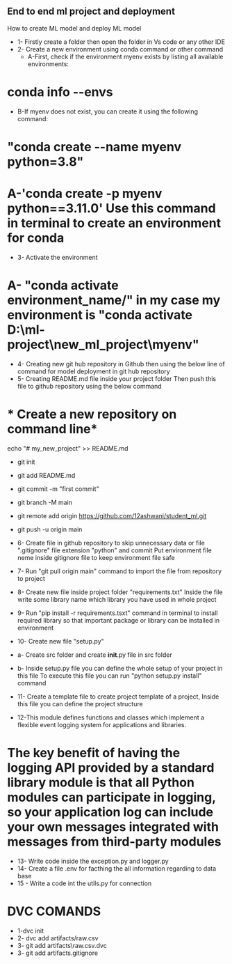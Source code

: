 ## End to end ml project and deployment
How to create ML model and deploy ML model
* 1- Firstly create a folder then open the folder in Vs code or any other IDE
* 2- Create a new environment using conda command or other command
   *  A-First, check if the environment myenv exists by listing all available environments:

# conda info --envs
* B-If myenv does not exist, you can create it using the following command:
# "conda create --name myenv python=3.8"


 # A-'conda create -p myenv python==3.11.0' Use this command in terminal to create an environment for conda
* 3- Activate the environment
# A- "conda activate environment_name/" in my case my environment is "conda activate D:\ml-project\new_ml_project\myenv"
* 4- Creating new git hub repository in Github then using the below line of command for model deployment
in git hub repository
* 5- Creating README.md file inside your project folder
Then push this file to github repository using the below command
# * Create a new repository on command line*
echo "# my_new_project" >> README.md
* git init
* git add README.md 

* git commit -m "first commit"
* git branch -M main
* git remote add origin https://github.com/12ashwani/student_ml.git
*  git push -u origin main

* 6- Create file in github repository to skip unnecessary data or file ".gitignore" file extension "python" and commit
Put environment file neme inside gitignore file to keep environment file safe
* 7- Run "git pull origin main" command to import the file from repository to project
* 8- Create new file inside project folder "requirements.txt" Inside the file write some library name which library you have used in whole project
* 9- Run "pip install -r requirements.tsxt" command in terminal to install required library so that important package or library can be installed in environment
* 10- Create new file "setup.py"
* a- Create src folder and create __init__.py file in src folder
* b- Inside setup.py file you can define the whole setup of your project in this file
To execute this file you can run "python setup.py install" command
* 11- Create a template file to create project template of a project,
Inside this file you can define the project structure
* 12-This module defines functions and classes which implement a flexible event logging system for applications and libraries.

# The key benefit of having the logging API provided by a standard library module is that all Python modules can participate in logging, so your application log can include your own messages integrated with messages from third-party modules
* 13- Write code inside the exception.py and logger.py
* 14- Create a file .env for facthing the all information regarding to data base
* 15 - Write a code int the utils.py for connection



# DVC COMANDS
* 1-dvc init
* 2- dvc add artifacts/raw.csv
* 3- git add artifacts\raw.csv.dvc
* 3- git add artifacts\.gitignore
